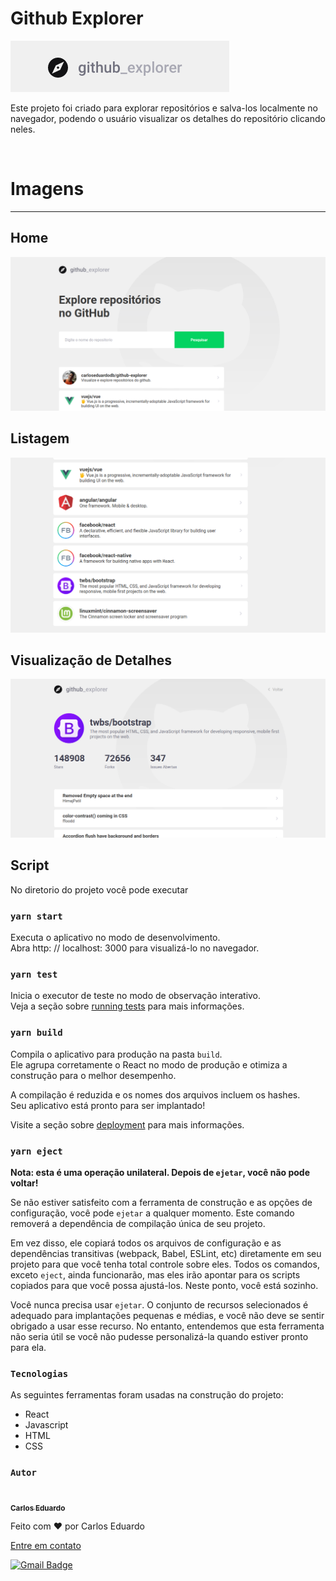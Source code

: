 # Github Explorer

<img src="./src/assets/project-images/01.png" alt="logo">

Este projeto foi criado para explorar repositórios e salva-los localmente no navegador, podendo o usuário visualizar os detalhes do repositório clicando neles.

<br>

# Imagens

<hr>

## Home

<img src="./src/assets/project-images/02.png" alt="Tela inicial">
<br>

## Listagem

<img src="./src/assets/project-images/03.png" alt="Tela inicial">
<br>

## Visualização de Detalhes

<img src="./src/assets/project-images/04.png" alt="Tela inicial">
<br>

## Script

No diretorio do projeto você pode executar

### `yarn start`

Executa o aplicativo no modo de desenvolvimento.
<br>
Abra http: // localhost: 3000 para visualizá-lo no navegador.

### `yarn test`

Inicia o executor de teste no modo de observação interativo.\
Veja a seção sobre [running tests](https://facebook.github.io/create-react-app/docs/running-tests) para mais informações.

### `yarn build`

Compila o aplicativo para produção na pasta `build`. \
Ele agrupa corretamente o React no modo de produção e otimiza a construção para o melhor desempenho.

A compilação é reduzida e os nomes dos arquivos incluem os hashes. \
Seu aplicativo está pronto para ser implantado!

Visite a seção sobre [deployment](https://facebook.github.io/create-react-app/docs/deployment) para mais informações.

### `yarn eject`

**Nota: esta é uma operação unilateral. Depois de `ejetar`, você não pode voltar!**

Se não estiver satisfeito com a ferramenta de construção e as opções de configuração, você pode `ejetar` a qualquer momento. Este comando removerá a dependência de compilação única de seu projeto.

Em vez disso, ele copiará todos os arquivos de configuração e as dependências transitivas (webpack, Babel, ESLint, etc) diretamente em seu projeto para que você tenha total controle sobre eles. Todos os comandos, exceto `eject`, ainda funcionarão, mas eles irão apontar para os scripts copiados para que você possa ajustá-los. Neste ponto, você está sozinho.

Você nunca precisa usar `ejetar`. O conjunto de recursos selecionados é adequado para implantações pequenas e médias, e você não deve se sentir obrigado a usar esse recurso. No entanto, entendemos que esta ferramenta não seria útil se você não pudesse personalizá-la quando estiver pronto para ela.

### `Tecnologias`

<p>As seguintes ferramentas foram usadas na construção do projeto:</p>
<ul>
    <li>React</li>
    <li>Javascript</li>
    <li>HTML</li>
    <li>CSS</li>
</ul>

### `Autor`

<a href="">
 <img style="border-radius: 50%;" src="https://avatars.githubusercontent.com/u/50811913?s=460&u=e1c04894465fe053a294c52018828a33e47d1dd4&v=4" width="100px;" alt=""/>
 <br />
 <sub><b>Carlos Eduardo</b></sub></a>

Feito com ❤️ por Carlos Eduardo

<a href="mailto:carloseduardodiasbatista@gmail.com">Entre em contato</a>

[![Gmail Badge](https://img.shields.io/badge/-carloseduardodiasbatista@gmail.com-c14438?style=flat-square&logo=Gmail&logoColor=white&link=mailto:carloseduardodiasbatista@gmail.com)](mailto:carloseduardodiasbatista@gmail.com)
